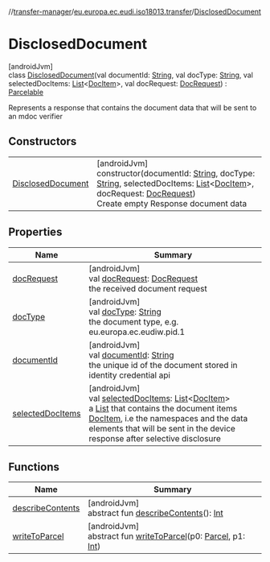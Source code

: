 //[transfer-manager](../../../index.md)/[eu.europa.ec.eudi.iso18013.transfer](../index.md)/[DisclosedDocument](index.md)

# DisclosedDocument

[androidJvm]\
class [DisclosedDocument](index.md)(val documentId: [String](https://kotlinlang.org/api/latest/jvm/stdlib/kotlin/-string/index.html), val docType: [String](https://kotlinlang.org/api/latest/jvm/stdlib/kotlin/-string/index.html), val selectedDocItems: [List](https://kotlinlang.org/api/latest/jvm/stdlib/kotlin.collections/-list/index.html)&lt;[DocItem](../-doc-item/index.md)&gt;, val docRequest: [DocRequest](../-doc-request/index.md)) : [Parcelable](https://developer.android.com/reference/kotlin/android/os/Parcelable.html)

Represents a response that contains the document data that will be sent to an mdoc verifier

## Constructors

| | |
|---|---|
| [DisclosedDocument](-disclosed-document.md) | [androidJvm]<br>constructor(documentId: [String](https://kotlinlang.org/api/latest/jvm/stdlib/kotlin/-string/index.html), docType: [String](https://kotlinlang.org/api/latest/jvm/stdlib/kotlin/-string/index.html), selectedDocItems: [List](https://kotlinlang.org/api/latest/jvm/stdlib/kotlin.collections/-list/index.html)&lt;[DocItem](../-doc-item/index.md)&gt;, docRequest: [DocRequest](../-doc-request/index.md))<br>Create empty Response document data |

## Properties

| Name | Summary |
|---|---|
| [docRequest](doc-request.md) | [androidJvm]<br>val [docRequest](doc-request.md): [DocRequest](../-doc-request/index.md)<br>the received document request |
| [docType](doc-type.md) | [androidJvm]<br>val [docType](doc-type.md): [String](https://kotlinlang.org/api/latest/jvm/stdlib/kotlin/-string/index.html)<br>the document type, e.g. eu.europa.ec.eudiw.pid.1 |
| [documentId](document-id.md) | [androidJvm]<br>val [documentId](document-id.md): [String](https://kotlinlang.org/api/latest/jvm/stdlib/kotlin/-string/index.html)<br>the unique id of the document stored in identity credential api |
| [selectedDocItems](selected-doc-items.md) | [androidJvm]<br>val [selectedDocItems](selected-doc-items.md): [List](https://kotlinlang.org/api/latest/jvm/stdlib/kotlin.collections/-list/index.html)&lt;[DocItem](../-doc-item/index.md)&gt;<br>a [List](https://kotlinlang.org/api/latest/jvm/stdlib/kotlin.collections/-list/index.html) that contains the document items [DocItem](../-doc-item/index.md), i.e the namespaces and the data elements that will be sent in the device response after selective disclosure |

## Functions

| Name                                                                                   | Summary                                                                                                                                                                                                                                                                               |
|----------------------------------------------------------------------------------------|---------------------------------------------------------------------------------------------------------------------------------------------------------------------------------------------------------------------------------------------------------------------------------------|
| [describeContents](../-request-document/index.md#-1578325224%2FFunctions%2F-360525760) | [androidJvm]<br>abstract fun [describeContents](../-request-document/index.md#-1578325224%2FFunctions%2F-360525760)(): [Int](https://kotlinlang.org/api/latest/jvm/stdlib/kotlin/-int/index.html)                                                                                     |
| [writeToParcel](../-request-document/index.md#-1754457655%2FFunctions%2F-360525760)    | [androidJvm]<br>abstract fun [writeToParcel](../-request-document/index.md#-1754457655%2FFunctions%2F-360525760)(p0: [Parcel](https://developer.android.com/reference/kotlin/android/os/Parcel.html), p1: [Int](https://kotlinlang.org/api/latest/jvm/stdlib/kotlin/-int/index.html)) |
